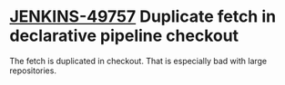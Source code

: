 # [JENKINS-49757](https://issues.jenkins.io/browse/JENKINS-49757) Duplicate fetch in declarative pipeline checkout

The fetch is duplicated in checkout.  That is especially bad with large repositories.
